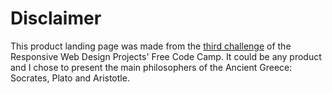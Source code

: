 # Disclaimer
 This product landing page was made from the [third challenge](https://codepen.io/freeCodeCamp/full/RKRbwL) of the Responsive Web Design Projects' Free Code Camp. It could be any product and I chose to present the main philosophers of the Ancient Greece: Socrates, Plato and Aristotle. 

